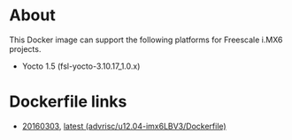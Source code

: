 # About
This Docker image can support the following platforms for Freescale i.MX6 projects.

- Yocto 1.5 (fsl-yocto-3.10.17_1.0.x)

# Dockerfile links
- [20160303](https://github.com/ADVANTECH-Corp/docker-images/blob/20160303/advrisc/u12.04-imx6LBV3/Dockerfile), [latest (advrisc/u12.04-imx6LBV3/Dockerfile)](https://github.com/ADVANTECH-Corp/docker-images/blob/u12.04-imx6LBV3/advrisc/u12.04-imx6LBV3/Dockerfile)
